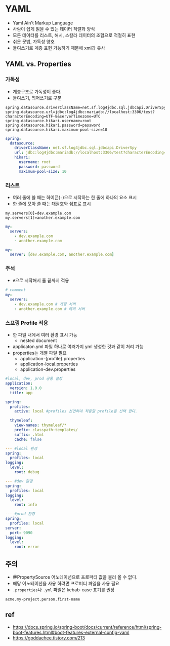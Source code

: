 # YAML
* Yaml Ain't Markup Language
* 사람이 쉽게 읽을 수 있는 데이터 직렬화 양식
* 모든 데이터를 리스트, 해시, 스칼라 데이터의 조합으로 적절히 표현
* 쉬운 문법, 가독성 양호
* 들여쓰기로 계층 표현 가능하기 때문에 xml과 유사

## YAML vs. Properties
### 가독성
* 계층구조로 가독성이 좋다.
* 들여쓰기, 띄어쓰기로 구분

```
spring.datasource.driverClassName=net.sf.log4jdbc.sql.jdbcapi.DriverSpy
spring.datasource.url=jdbc:log4jdbc:mariadb://localhost:3306/test?characterEncoding=UTF-8&serverTimezone=UTC
spring.datasource.hikari.username=root
spring.datasource.hikari.password=password
spring.datasource.hikari.maximum-pool-size=10
```

```yaml
spring:
  datasource:
    driverClassName: net.sf.log4jdbc.sql.jdbcapi.DriverSpy
    url: jdbc:log4jdbc:mariadb://localhost:3306/test?characterEncoding=UTF-8&serverTimezone=UTC
    hikari:
      username: root
      password: password
      maximum-pool-size: 10
```

### 리스트
* 여러 줄에 쓸 때는 하이픈(`-`)으로 시작하는 한 줄에 하나의 요소 표시
* 한 줄에 모아 쓸 때는 대괄호와 쉼표로 표시

```
my.servers[0]=dev.example.com
my.servers[1]=another.example.com
```

```yaml
my:
  servers:
    - dev.example.com
    - another.example.com
```

```yaml
my:
  server: [dev.example.com, another.example.com]
```

### 주석
* `#`으로 시작해서 줄 끝까지 적용

```yaml
# comment
my:
  servers:
    - dev.example.com # 개발 서버
    - another.example.com # 예비 서버
```

### 스프링 Profile 적용
* 한 파일 내에서 여러 환경 표시 가능
  * nested document
* applicaton.yml 파일 하나로 여러가지 yml 생성한 것과 같이 처리 가능
* properties는 개별 파일 필요
  * application-{profile}.properties
  * application-local.properties
  * application-dev.properties

```yaml
#local, dev, prod 공통 설정
application:
  version: 1.0.0
  title: app

spring:
  profiles:
    active: local #profiles 선언하여 적용할 profile을 선택 한다.

  thymeleaf:
    view-names: thymeleaf/*
    prefix: classpath:templates/
    suffix: .html
    cache: false

--- #local 환경
spring:
  profiles: local
logging:
  level:
    root: debug

--- #dev 환경
spring:
  profiles: local
logging:
  level:
    root: info

--- #prod 환경
spring:
  profiles: local
server:
  port: 9090
logging:
  level:
    root: error
```

## 주의
* @PropertySource 어노테이션으로 프로퍼티 값을 불러 올 수 없다.
* 해당 어노테이션을 사용 하려면 프로퍼티 파일을 사용 필요
* `.properties`나 `.yml` 파일은 kebab-case 표기를 권장

```
acme.my-project.person.first-name
```

## ref
* https://docs.spring.io/spring-boot/docs/current/reference/html/spring-boot-features.html#boot-features-external-config-yaml
* https://goddaehee.tistory.com/213
